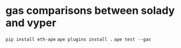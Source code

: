 # gas comparisons between solady and vyper

`pip install eth-ape`
`ape plugins install .`
`ape test --gas`
